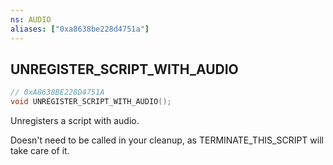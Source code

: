 ```yaml
---
ns: AUDIO
aliases: ["0xa8638be228d4751a"]
---
```

## UNREGISTER_SCRIPT_WITH_AUDIO

```c
// 0xA8638BE228D4751A
void UNREGISTER_SCRIPT_WITH_AUDIO();
```

Unregisters a script with audio.

Doesn't need to be called in your cleanup, as TERMINATE_THIS_SCRIPT will take care of it.

